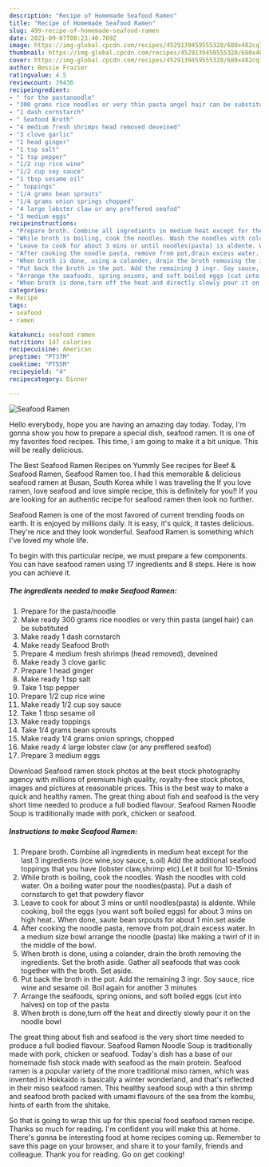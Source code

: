 ```yaml
---
description: "Recipe of Homemade Seafood Ramen"
title: "Recipe of Homemade Seafood Ramen"
slug: 499-recipe-of-homemade-seafood-ramen
date: 2021-09-07T00:23:40.769Z
image: https://img-global.cpcdn.com/recipes/4529139459555328/680x482cq70/seafood-ramen-recipe-main-photo.jpg
thumbnail: https://img-global.cpcdn.com/recipes/4529139459555328/680x482cq70/seafood-ramen-recipe-main-photo.jpg
cover: https://img-global.cpcdn.com/recipes/4529139459555328/680x482cq70/seafood-ramen-recipe-main-photo.jpg
author: Bessie Frazier
ratingvalue: 4.5
reviewcount: 39436
recipeingredient:
- " for the pastanoodle"
- "300 grams rice noodles or very thin pasta angel hair can be substituted"
- "1 dash cornstarch"
- " Seafood Broth"
- "4 medium fresh shrimps head removed deveined"
- "3 clove garlic"
- "1 head ginger"
- "1 tsp salt"
- "1 tsp pepper"
- "1/2 cup rice wine"
- "1/2 cup soy sauce"
- "1 tbsp sesame oil"
- " toppings"
- "1/4 grams bean sprouts"
- "1/4 grams onion springs chopped"
- "4 large lobster claw or any preffered seafod"
- "3 medium eggs"
recipeinstructions:
- "Prepare broth. Combine all ingredients in medium heat except for the last 3 ingredients (rce wine,soy sauce, s.oil) Add the additional seafood toppings that you have (lobster claw,shrimp etc).Let it boil for 10-15mins"
- "While broth is boiling, cook the noodles. Wash the noodles with cold water. On a boiling water pour the noodles(pasta). Put a dash of cornstarch to get that powdery flavor"
- "Leave to cook for about 3 mins or until noodles(pasta) is aldente. While cooking, boil the eggs (you want soft boiled eggs) for about 3 mins on high heat.. When done, saute bean srpouts for about 1 min.set aside"
- "After cooking the noodle pasta, remove from pot,drain excess water. In a medium size bowl arrange the noodle (pasta) like making a twirl of it in the middle of the bowl."
- "When broth is done, using a colander, drain the broth removing the ingredients. Set the broth aside. Gather all seafoods that was cook together with the broth. Set aside."
- "Put back the broth in the pot. Add the remaining 3 ingr. Soy sauce, rice wine and sesame oil. Boil again for another 3 minutes"
- "Arrange the seafoods, spring onions, and soft boiled eggs (cut into halves) on top of the pasta"
- "When broth is done,turn off the heat and directly slowly pour it on the noodle bowl"
categories:
- Recipe
tags:
- seafood
- ramen

katakunci: seafood ramen 
nutrition: 147 calories
recipecuisine: American
preptime: "PT37M"
cooktime: "PT55M"
recipeyield: "4"
recipecategory: Dinner

---
```



![Seafood Ramen](https://img-global.cpcdn.com/recipes/4529139459555328/680x482cq70/seafood-ramen-recipe-main-photo.jpg)

Hello everybody, hope you are having an amazing day today. Today, I'm gonna show you how to prepare a special dish, seafood ramen. It is one of my favorites food recipes. This time, I am going to make it a bit unique. This will be really delicious.

The Best Seafood Ramen Recipes on Yummly See recipes for Beef &amp; Seafood Ramen, Seafood Ramen too. I had this memorable &amp; delicious seafood ramen at Busan, South Korea while I was traveling the If you love ramen, love seafood and love simple recipe, this is definitely for you!! If you are looking for an authentic recipe for seafood ramen then look no further.

Seafood Ramen is one of the most favored of current trending foods on earth. It is enjoyed by millions daily. It is easy, it's quick, it tastes delicious. They're nice and they look wonderful. Seafood Ramen is something which I've loved my whole life.


To begin with this particular recipe, we must prepare a few components. You can have seafood ramen using 17 ingredients and 8 steps. Here is how you can achieve it.

<!--inarticleads1-->

##### The ingredients needed to make Seafood Ramen:

1. Prepare  for the pasta/noodle
1. Make ready 300 grams rice noodles or very thin pasta (angel hair) can be substituted
1. Make ready 1 dash cornstarch
1. Make ready  Seafood Broth
1. Prepare 4 medium fresh shrimps (head removed), deveined
1. Make ready 3 clove garlic
1. Prepare 1 head ginger
1. Make ready 1 tsp salt
1. Take 1 tsp pepper
1. Prepare 1/2 cup rice wine
1. Make ready 1/2 cup soy sauce
1. Take 1 tbsp sesame oil
1. Make ready  toppings
1. Take 1/4 grams bean sprouts
1. Make ready 1/4 grams onion springs, chopped
1. Make ready 4 large lobster claw (or any preffered seafod)
1. Prepare 3 medium eggs


Download Seafood ramen stock photos at the best stock photography agency with millions of premium high quality, royalty-free stock photos, images and pictures at reasonable prices. This is the best way to make a quick and healthy ramen. The great thing about fish and seafood is the very short time needed to produce a full bodied flavour. Seafood Ramen Noodle Soup is traditionally made with pork, chicken or seafood. 

<!--inarticleads2-->

##### Instructions to make Seafood Ramen:

1. Prepare broth. Combine all ingredients in medium heat except for the last 3 ingredients (rce wine,soy sauce, s.oil) Add the additional seafood toppings that you have (lobster claw,shrimp etc).Let it boil for 10-15mins
1. While broth is boiling, cook the noodles. Wash the noodles with cold water. On a boiling water pour the noodles(pasta). Put a dash of cornstarch to get that powdery flavor
1. Leave to cook for about 3 mins or until noodles(pasta) is aldente. While cooking, boil the eggs (you want soft boiled eggs) for about 3 mins on high heat.. When done, saute bean srpouts for about 1 min.set aside
1. After cooking the noodle pasta, remove from pot,drain excess water. In a medium size bowl arrange the noodle (pasta) like making a twirl of it in the middle of the bowl.
1. When broth is done, using a colander, drain the broth removing the ingredients. Set the broth aside. Gather all seafoods that was cook together with the broth. Set aside.
1. Put back the broth in the pot. Add the remaining 3 ingr. Soy sauce, rice wine and sesame oil. Boil again for another 3 minutes
1. Arrange the seafoods, spring onions, and soft boiled eggs (cut into halves) on top of the pasta
1. When broth is done,turn off the heat and directly slowly pour it on the noodle bowl


The great thing about fish and seafood is the very short time needed to produce a full bodied flavour. Seafood Ramen Noodle Soup is traditionally made with pork, chicken or seafood. Today&#39;s dish has a base of our homemade fish stock made with seafood as the main protein. Seafood ramen is a popular variety of the more traditional miso ramen, which was invented in Hokkaido is basically a winter wonderland, and that&#39;s reflected in their miso seafood ramen. This healthy seafood soup with a thin shrimp and seafood broth packed with umami flavours of the sea from the kombu, hints of earth from the shitake. 

So that is going to wrap this up for this special food seafood ramen recipe. Thanks so much for reading. I'm confident you will make this at home. There's gonna be interesting food at home recipes coming up. Remember to save this page on your browser, and share it to your family, friends and colleague. Thank you for reading. Go on get cooking!
